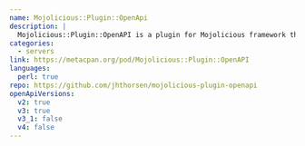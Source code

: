 ```yaml
---
name: Mojolicious::Plugin::OpenApi
description: |
  Mojolicious::Plugin::OpenAPI is a plugin for Mojolicious framework that add routes and input/output validation to your Mojolicious application based on OpenAPI description documents.'
categories:
  - servers
link: https://metacpan.org/pod/Mojolicious::Plugin::OpenAPI
languages:
  perl: true
repo: https://github.com/jhthorsen/mojolicious-plugin-openapi
openApiVersions:
  v2: true
  v3: true
  v3_1: false
  v4: false
---
```

